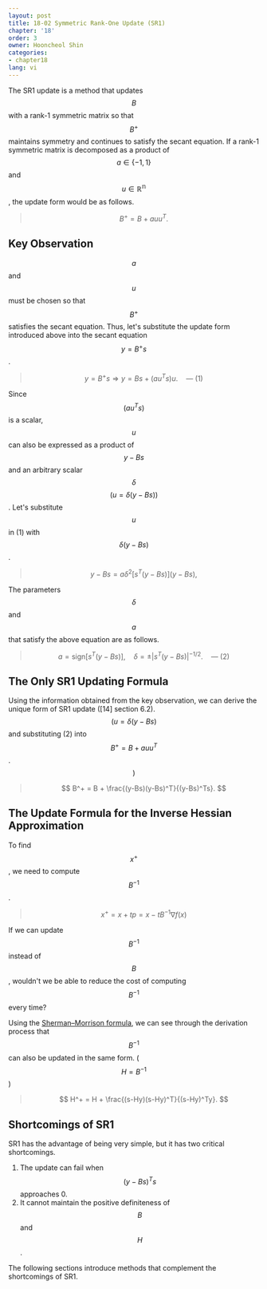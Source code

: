 ```yaml
---
layout: post
title: 18-02 Symmetric Rank-One Update (SR1)
chapter: '18'
order: 3
owner: Hooncheol Shin
categories:
- chapter18
lang: vi
---
```


The SR1 update is a method that updates $$B$$ with a rank-1 symmetric matrix so that $$B^+$$ maintains symmetry and continues to satisfy the secant equation. If a rank-1 symmetric matrix is decomposed as a product of $$a \in \left\{-1, 1\right\}$$ and $$u \in \mathbb{R^n}$$, the update form would be as follows.

>$$B^+ = B + auu^T.$$

## Key Observation
$$a$$ and $$u$$ must be chosen so that $$B^+$$ satisfies the secant equation. Thus, let's substitute the update form introduced above into the secant equation $$y = B^+s$$.

>$$y = B^+s \Rightarrow y = Bs + (au^Ts)u. \quad \text{--- (1)}$$

Since $$(au^Ts)$$ is a scalar, $$u$$ can also be expressed as a product of $$y-Bs$$ and an arbitrary scalar $$\delta$$ $$\big( u = \delta(y - Bs) \big)$$. Let's substitute $$u$$ in (1) with $$\delta(y - Bs)$$.

>$$y-Bs = a\delta^2 \big[ s^T(y - Bs) \big] (y -Bs),$$

The parameters $$\delta$$ and $$a$$ that satisfy the above equation are as follows.

>$$a = \text{sign} \big[ s^T (y - Bs) \big], \quad \delta = \pm | s^T(y-Bs) |^{-1/2}. \quad \text{--- (2)}$$

## The Only SR1 Updating Formula
Using the information obtained from the key observation, we can derive the unique form of SR1 update ([14] section 6.2). <br/>
$$\big( u = \delta (y - Bs)$$ and substituting (2) into $$B^+ = B + auu^T$$. $$\big)$$

>$$
>B^+ = B + \frac{(y-Bs)(y-Bs)^T}{(y-Bs)^Ts}.
>$$
>

## The Update Formula for the Inverse Hessian Approximation

To find $$x^+$$, we need to compute $$B^{-1}$$.

>$$x^+ = x + tp = x - tB^{-1}\nabla f(x)$$

If we can update $$B^{-1}$$ instead of $$B$$, wouldn't we be able to reduce the cost of computing $$B^{-1}$$ every time?

Using the [Sherman–Morrison formula](https://en.wikipedia.org/wiki/Sherman%E2%80%93Morrison_formula), we can see through the derivation process that $$B^{-1}$$ can also be updated in the same form. ($$H = B^{-1}$$)

>$$
>H^+ = H + \frac{(s-Hy)(s-Hy)^T}{(s-Hy)^Ty}.
>$$

## Shortcomings of SR1

SR1 has the advantage of being very simple, but it has two critical shortcomings.

1. The update can fail when $$(y-Bs)^Ts$$ approaches 0.
2. It cannot maintain the positive definiteness of $$B$$ and $$H$$.

The following sections introduce methods that complement the shortcomings of SR1. 